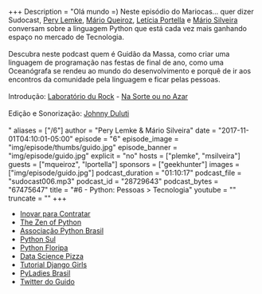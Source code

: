 +++
Description = "Olá mundo =) Neste episódio do Mariocas... quer dizer Sudocast, [Pery Lemke](https://www.twitter.com/perylemke), [Mário Queiroz](https://www.twitter.com/sergiomario), [Letícia Portella](https://www.twitter.com/leportella) e [Mário Silveira](https://www.twitter.com/dermarios) conversam sobre a linguagem Python que está cada vez mais ganhando espaço no mercado de Tecnologia.<br/><br/> Descubra neste podcast quem é Guidão da Massa, como criar uma linguagem de programação nas festas de final de ano, como uma Oceanógrafa se rendeu ao mundo do desenvolvimento e porquê de ir aos encontros da comunidade pela linguagem e ficar pelas pessoas.<br/><br/> Introdução: [Laboratório du Rock](https://www.facebook.com/labdurock/) - [Na Sorte ou no Azar](https://soundcloud.com/eduardo-wagner/11-na-sorte-ou-no-azar)<br/><br/> Edição e Sonorização: [Johnny Duluti](https://www.youtube.com/ferraduravideo)<br/><br/>"
aliases = ["/6"]
author = "Pery Lemke & Mário Silveira"
date = "2017-11-01T04:10:01-05:00"
episode = "6"
episode_image = "img/episode/thumbs/guido.jpg"
episode_banner = "img/episode/guido.jpg"
explicit = "no"
hosts = ["plemke", "msilveira"]
guests = ["mqueiroz", "lportella"]
sponsors = ["geekhunter"]
images = ["img/episode/guido.jpg"]
podcast_duration = "01:10:17"
podcast_file = "sudocast006.mp3"
podcast_id = "28729643"
podcast_bytes = "67475647"
title = "#6 - Python: Pessoas > Tecnologia"
youtube = ""
truncate = ""
+++
* [Inovar para Contratar](https://soundcloud.com/inovar-para-contratar)
* [The Zen of Python](https://www.python.org/dev/peps/pep-0020/)
* [Associação Python Brasil](http://associacao.python.org.br/)
* [Python Sul](https://pythonsul.org/)
* [Python Floripa](http://floripa.sc.python.org.br/)
* [Data Science Pizza](http://datascience.pizza/)
* [Tutorial Django Girls](https://tutorial.djangogirls.org/pt/)
* [PyLadies Brasil](http://brasil.pyladies.com/)
* [Twitter do Guido](https://twitter.com/gvanrossum)
